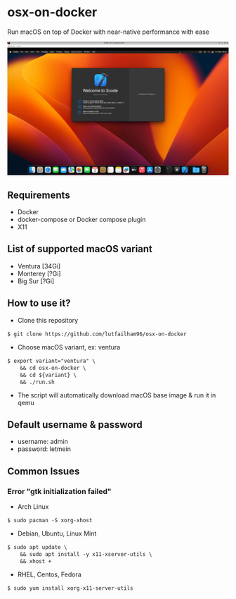 # osx-on-docker
Run macOS on top of Docker with near-native performance with ease

![Alt text](/screenshots/xcode.png?raw=true "Xcode")

## Requirements
- Docker
- docker-compose or Docker compose plugin
- X11

## List of supported macOS variant
- Ventura  [34Gi]
- Monterey [?Gi]
- Big Sur  [?Gi]

## How to use it?
- Clone this repository
```shell
$ git clone https://github.com/lutfailham96/osx-on-docker
```
- Choose macOS variant, ex: ventura
```shell
$ export variant="ventura" \
    && cd osx-on-docker \
    && cd ${variant} \
    && ./run.sh
```
- The script will automatically download macOS base image & run it in qemu

## Default username & password
- username: admin
- password: letmein

## Common Issues
### Error "gtk initialization failed"
- Arch Linux
``` shell
$ sudo pacman -S xorg-xhost
```
- Debian, Ubuntu, Linux Mint
```shell
$ sudo apt update \
    && sudo apt install -y x11-xserver-utils \
    && xhost +
```
- RHEL, Centos, Fedora
```shell
$ sudo yum install xorg-x11-server-utils
```
